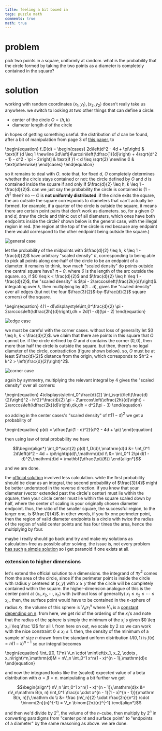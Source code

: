 ```yaml
---
title: feeling a bit boxed in
tags: puzzle math
comments: true
math: true
---
```


<!--more-->

# problem

pick two points in a square, uniformly at random. what is the probability that the circle formed by taking the two points as a diameter is completely contained in the square? 

# solution

working with random coordinates $\left(x_1, y_1\right), \left(x_2, y_2\right)$ doesn't really take us anywhere. we switch to looking at two other things that can define a circle: 

* center of the circle $O = (h, k)$
* diameter length $d$ of the circle

in hopes of getting something useful. the distribution of $d$ can be found, after a bit of manipulation from page 3 of [this paper](https://people.kth.se/~johanph/habc.pdf), to 

\begin{equation}
f_D(d) = \begin{cases}
2d\left(d^2 - 4d + \pi\right) & \text{if }d \leq 1 \newline
2d\left[4\arcsin\left(\dfrac{1}{d}\right) + 4\sqrt{d^2 - 1} - d^2 - \pi - 2\right] & \text{if }1 < d \leq \sqrt{2} \newline
0 & \text{otherwise}
\end{cases}
\end{equation}

so it remains to deal with $O$. note that, for fixed $d$, $O$ completely determines whether the circle stays contained or not: the circle defined by $O$ and $d$ is contained inside the square if and only if $\frac{d}{2} \leq h, k \leq 1 - \frac{d}{2}$. can we just say the probability the circle is contained is $(1 - d)^2$ then? no -- $O$ is **not uniformly distributed**. if the circle exits the square, the arc outside the square corresponds to diameters that can't actually be formed. for example, if a quarter of the circle is outside the square, it means there are certain point pairs that don't work as diameters. so, for a given $O$ and $d$, draw the circle and think: out of all diameters, which ones have both endpoints inside the circle? shown below is the general case, with the illegal region in red. (the region at the top of the circle is red because any endpoint there would correspond to the other endpoint being outside the square.)

![general case](/assets/img/js%2002.24/1.png)

let the probability of the midpoints with $\frac{d}{2} \leq h, k \leq 1 - \frac{d}{2}$ have arbitrary "scaled density" $\pi$, corresponding to being able to pick all points along one-half of the circle to be an endpoint of a diameter. it remains to think, how much "scaled density" do points outside the central square have? $\pi - \theta$, where $\theta$ is the length of the arc outside the square. so, if $0 \leq k < \frac{d}{2}$ and $\frac{d}{2} \leq h \leq 1 - \frac{d}{2}$, the "scaled density" is $\pi - 2\arccos\left(\frac{2k}{d}\right)$. integrating over $k$, then multiplying by $4(1 - d)$, gives the "scaled density" over all edges (but not the four $\frac{3}{2}$-by-$\frac{d}{2}$ square corners) of the square. 

\begin{equation}
4(1 - d)\displaystyle\int_0^\frac{d}{2} \pi - 2\arccos\left(\dfrac{2h}{d}\right)\,dh = 2d(1 - d)(\pi - 2)
\end{equation}

![edge case](/assets/img/js%2002.24/2.png)

we must be careful with the corner cases. without loss of generality let $0 \leq h, k < \frac{d}{2}$. we claim that there are points in this square that $O$ cannot be. if the circle defined by $O$ and $d$ contains the corner $(0, 0)$, then more than half the circle is outside the square. but then, there's no legal diameter of the circle, contradiction (figure shown below). so, $O$ must be at least $\frac{d}{2}$ distance from the origin, which corresponds to $h^2 + k^2 > \left(\frac{d}{2}\right)^2$. 

![corner case](/assets/img/js%2002.24/3.png)

again by symmetry, multiplying the relevant integral by $4$ gives the "scaled density" over all corners: 

\begin{equation}
4\displaystyle\int_0^\frac{d}{2} \int_\sqrt{\left(\frac{d}{2}\right)^2 - h^2}^\frac{d}{2} \pi - 2\arccos\left(\dfrac{2h}{d}\right) - 2\arccos\left(\dfrac{2k}{d}\right)\,dk\,dh = d^2(\pi - 3)
\end{equation}

so adding in the center cases's "scaled density" of $\pi(1 - d)^2$ we get a probability of 

\begin{equation}
p(d) = \dfrac{\pi(1 - d)^2}{d^2 - 4d + \pi}
\end{equation}

then using law of total probability we have 

$$\begin{align*}
\int_0^\sqrt{2} p(d) f_D(d)\,\mathrm{d}d &= \int_0^1 2d\left(d^2 - 4d + \pi\right)p(d)\,\mathrm{d}d \\
&= \int_0^1 2\pi d(1 - d)^2\,\mathrm{d}d = \mathbf{\dfrac{\pi}{6}}
\end{align*}$$

and we are done.

the [official solution](https://www.janestreet.com/puzzles/some-off-square-solution/) involved less calculation. while the first probability should be clear as an integral, the second probability of $\frac{3}{4}$ might be better understood in the reverse direction. if you know that your diameter (vector extended past the circle's center) must lie within the square, then your circle center must lie within the square scaled down by half, where the center of scaling is your originally chosen diameter endpoint. thus, the ratio of the smaller square, the successful region, to the larger one, is $\frac{1}{4}$. in other words, if you fix one perimeter point, then the region of valid diameter endpoints is a circle with twice the radius of the region of valid center points and has four times the area, hence the multiplying by four. 

maybe i really should go back and try and make my solutions as calculation-free as possible after solving. the issue is, not every problem [has such](/posts/continuousblackjack) [a simple solution](/posts/buffonsneedle) so i get paranoid if one exists at all. 

### extension to higher dimensions

let's extend the official solution to $n$ dimensions. the integrand of $\pi y^2$ comes from the area of the circle, since if the perimeter point is inside the circle with radius $y$ centered at $(x, y)$ with $x \geq y$ then the circle will be completely contained within the square. the higher-dimension analogue of this is the center point at $(x_1, x_2, \cdots , x_n)$ with (without loss of generality) $x_1 \leq x_2 \leq \cdots \leq x_n$. then, the surface point would have to be contained in the $n$-sphere of radius $x_1$. the volume of this sphere is $V_n x_1^n$ where $V_n$ is a [constant depending on n](https://en.wikipedia.org/wiki/Volume_of_an_n-ball#Closed_form). from here, we get rid of the ordering of the $x_i$'s and note that the radius of the sphere is simply the minimum of the $x_i$'s given $0 \leq x_i \leq \frac 12$ for all $i$. from here on out, we scale by $2$ so we can work with the nice constraint $0 \leq x_i \leq 1$. then, the density of the minimum of a sample of size $n$ drawn from the standard uniform distribution $U(0, 1)$ is $f(x) = n(1 - x)^{n - 1}$ so our integral becomes

\begin{equation}
\int_{[0, 1]^n} V_n \cdot \min\left(x_1, x_2, \cdots , x_n\right)^n\,\mathrm{d}M = nV_n \int_0^1 x^n(1 - x)^{n - 1}\,\mathrm{d}x
\end{equation}

and now the integrand looks like the (scaled) expected value of a beta distribution with $\alpha = \beta = n$. manipulating a bit further we get 

$$\begin{align*}
nV_n \int_0^1 x^n(1 - x)^{n - 1}\,\mathrm{d}x &= nV_n\mathrm B(n, n) \int_0^1 \frac{x \cdot x^{n - 1}(1 - x)^{n - 1}}{\mathrm B(n, n)}\,\mathrm dx \\
&= \frac {nV_n}{2} \cdot \frac{2n}{n^2} \cdot \binom{2n}{n}^{-1} = V_n \binom{2n}{n}^{-1}
\end{align*}$$

and then we'd divide by $2^n$, the volume of the $n$-cube, then multiply by $2^n$ in converting paradigms from "center point and surface point" to "endpoints of a diameter" by the same reasoning as above. we are done.